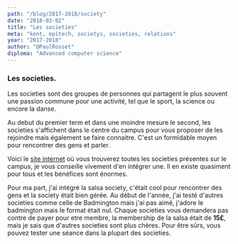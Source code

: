 ```yaml
---
path: "/blog/2017-2018/society"
date: "2018-03-02"
title: "Les societies"
meta: "kent, epitech, societys, societies, relations"
year: "2017-2018"
author: "@PaulRosset"
diploma: "Advanced computer science"
---
```


### Les societies.

Les societies sont des groupes de personnes qui partagent le plus souvent une passion commune pour une activité, tel que le sport, la science ou encore la danse.

Au debut du premier term et dans une moindre mesure le second, les societies s'affichent dans le centre du campus pour vous proposer de les rejoindre mais également se faire connaitre.
C'est un formidable moyen pour rencontrer des gens et parler.

Voici le [site internet](https://kentunion.co.uk/activities/societies/) où vous trouverez toutes les societies présentes sur le campus, je vous conseille vivement d'en intégrer une. Il en existe quasiment pour tous et les bénéfices sont énormes.

Pour ma part, j'ai intégré la salsa society, c'était cool pour rencontrer des gens et la society était bien gérée. Au début de l'année, j'ai testé d'autres societies comme celle de Badmington mais j'ai pas aimé, j'adore le badmington mais le format était nul. Chaque societies vous demandera pas contre de payer pour etre membre, la membership de la salsa était de **15£**, mais je sais que d'autres societies sont plus chères. Pour être sûrs, vous pouvez tester une séance dans la plupart des societies.
